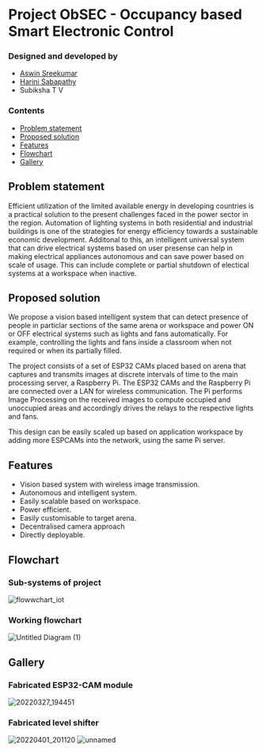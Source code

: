 # Project ObSEC - Occupancy based Smart Electronic Control

### Designed and developed by
- [Aswin Sreekumar](https://github.com/aswin-sreekumar)
- [Harini Sabapathy](https://github.com/HariniSabapathy0212)
- Subiksha T V

### Contents
- [Problem statement](#problem-statement)
- [Proposed solution](#proposed-solution)
- [Features](#features)
- [Flowchart](#flowchart)  
- [Gallery](#gallery)

## Problem statement
Efficient utilization of the limited available energy in developing countries is a practical solution to the present challenges faced in the power sector in the region. Automation of lighting systems in both residential and industrial buildings is one of the strategies for energy efficiency towards a sustainable economic development. Additonal to this, an intelligent universal system that can drive electrical systems based on user presense can help in making electrical appliances autonomous and can save power based on scale of usage. This can include complete or partial shutdown of electical systems at a workspace when inactive.

## Proposed solution
We propose a vision based intelligent system that can detect presence of people in particlar sections of the same arena or workspace and power ON or OFF electrical systems such as lights and fans automatically. For example, controlling the lights and fans inside a classroom when not required or when its partially filled. 


The project consists of a set of ESP32 CAMs placed based on arena that captures and transmits images at discrete intervals of time to the main processing server, a Raspberry Pi. The ESP32 CAMs and the Raspberry Pi are connected over a LAN for wireless communication. The Pi performs Image Processing on the received images to compute occupied and unoccupied areas and accordingly drives the relays to the respective lights and fans.


This design can be easily scaled up based on application workspace by adding more ESPCAMs into the network, using the same Pi server.

## Features
- Vision based system with wireless image transmission.
- Autonomous and intelligent system.
- Easily scalable based on workspace.
- Power efficient.
- Easily customisable to target arena.
- Decentralised camera approach
- Directly deployable.

## Flowchart
### Sub-systems of project
![flowwchart_iot](https://user-images.githubusercontent.com/63254914/171643414-c75973a5-85d5-40e3-8c01-0d4cf02ad6c3.png)

### Working flowchart
![Untitled Diagram (1)](https://user-images.githubusercontent.com/63254914/171643360-c63cd253-a95a-4949-8149-4c28c31cc60f.png)

## Gallery
### Fabricated ESP32-CAM module
![20220327_194451](https://user-images.githubusercontent.com/63254914/171642063-b7c72d78-941d-4a52-ad28-01a8b52e0bee.jpg)

### Fabricated level shifter
![20220401_201120](https://user-images.githubusercontent.com/63254914/171642117-ac84ac6e-d81c-4540-ac84-cd90be775548.jpg)
![unnamed](https://user-images.githubusercontent.com/63254914/171643459-eee48e23-7951-4398-b3da-6e4e64ef794c.jpg)
